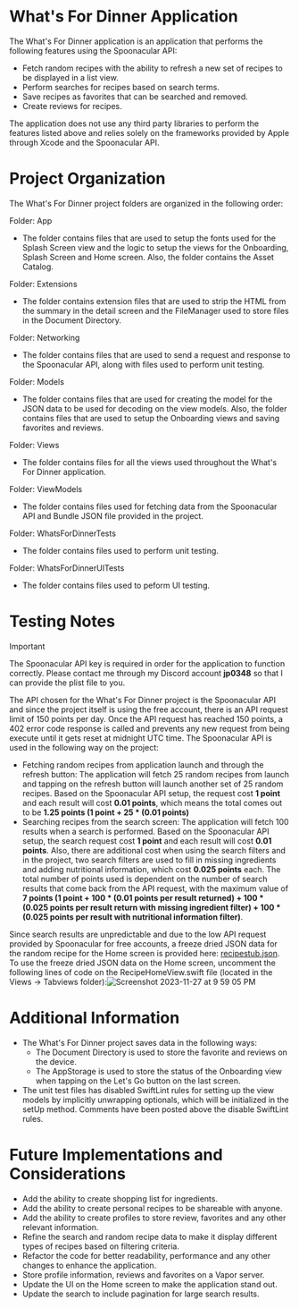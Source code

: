 # What's For Dinner Application
The What's For Dinner application is an application that performs the following features using the Spoonacular API:
- Fetch random recipes with the ability to refresh a new set of recipes to be displayed in a list view.
- Perform searches for recipes based on search terms.
- Save recipes as favorites that can be searched and removed.
- Create reviews for recipes.

The application does not use any third party libraries to perform the features listed above and relies solely on the frameworks provided by Apple through Xcode and the Spoonacular API.

# Project Organization

The What's For Dinner project folders are organized in the following order:

Folder: App
- The folder contains files that are used to setup the fonts used for the Splash Screen view and the logic to setup the views for the Onboarding, Splash Screen and Home screen. Also, the folder contains the Asset Catalog.

Folder: Extensions
- The folder contains extension files that are used to strip the HTML from the summary in the detail screen and the FileManager used to store files in the Document Directory.

Folder: Networking
- The folder contains files that are used to send a request and response to the Spoonacular API, along with files used to perform unit testing.

Folder: Models
- The folder contains files that are used for creating the model for the JSON data to be used for decoding on the view models. Also, the folder contains files that are used to setup the Onboarding views and saving favorites and reviews.

Folder: Views
- The folder contains files for all the views used throughout the What's For Dinner application.

Folder: ViewModels
- The folder contains files used for fetching data from the Spoonacular API and Bundle JSON file provided in the project.

Folder: WhatsForDinnerTests
- The folder contains files used to perform unit testing.

Folder: WhatsForDinnerUITests
- The folder contains files used to peform UI testing.

# Testing Notes

> [!IMPORTANT]
> The Spoonacular API key is required in order for the application to function correctly. Please contact me through my Discord account **jp0348** so that I can provide the plist file to you.

The API chosen for the What's For Dinner project is the Spoonacular API and since the project itself is using the free account, there is an API request limit of 150 points per day. Once the API request has reached 150 points, a 402 error code response is called and prevents any new request from being execute until it gets reset at midnight UTC time. The Spoonacular API is used in the following way on the project:

* Fetching random recipes from application launch and through the refresh button: The application will fetch 25 random recipes from launch and tapping on the refresh button will launch another set of 25 random recipes. Based on the Spoonacular API setup, the request cost **1 point** and each result will cost **0.01 points**, which means the total comes out to be **1.25 points (1 point + 25 * (0.01 points)**
* Searching recipes from the search screen: The application will fetch 100 results when a search is performed. Based on the Spoonacular API setup, the search request cost **1 point** and each result will cost **0.01 points**. Also, there are additional cost when using the search filters and in the project, two search filters are used to fill in missing ingredients and adding nutritional information, which cost **0.025 points** each. The total number of points used is dependent on the number of search results that come back from the API request, with the maximum value of **7 points (1 point + 100 * (0.01 points per result returned) + 100 * (0.025 points per result return with missing ingredient filter) + 100 * (0.025 points per result with nutritional information filter)**.

Since search results are unpredictable and due to the low API request provided by Spoonacular for free accounts, a freeze dried JSON data for the random recipe for the Home screen is provided here: [recipestub.json](https://github.com/jp387/capstone/files/13484038/recipestub.json). To use the freeze dried JSON data on the Home screen, uncomment the following lines of code on the RecipeHomeView.swift file (located in the Views -> Tabviews folder):![Screenshot 2023-11-27 at 9 59 05 PM](https://github.com/jp387/capstone/assets/141362328/382b526a-c43e-47b8-b53b-5c4686637b54)

# Additional Information

- The What's For Dinner project saves data in the following ways:
  - The Document Directory is used to store the favorite and reviews on the device.
  - The AppStorage is used to store the status of the Onboarding view when tapping on the Let's Go button on the last screen.
- The unit test files has disabled SwiftLint rules for setting up the view models by implicitly unwrapping optionals, which will be initialized in the setUp method. Comments have been posted above the disable SwiftLint rules.

# Future Implementations and Considerations

- Add the ability to create shopping list for ingredients.
- Add the ability to create personal recipes to be shareable with anyone.
- Add the ability to create profiles to store review, favorites and any other relevant information.
- Refine the search and random recipe data to make it display different types of recipes based on filtering criteria.
- Refactor the code for better readability, performance and any other changes to enhance the application.
- Store profile information, reviews and favorites on a Vapor server.
- Update the UI on the Home screen to make the application stand out.
- Update the search to include pagination for large search results.
